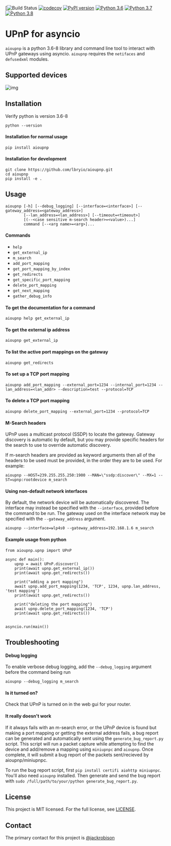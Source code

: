 [![Build Status](https://github.com/lbryio/aioupnp/workflows/CI/badge.svg)
[![codecov](https://codecov.io/gh/lbryio/aioupnp/branch/master/graph/badge.svg)](https://codecov.io/gh/lbryio/aioupnp)
[![PyPI version](https://badge.fury.io/py/aioupnp.svg)](https://badge.fury.io/py/aioupnp)
[![Python 3.6](https://img.shields.io/badge/python-3.6-blue.svg)](https://www.python.org/downloads/release/python-360/)
[![Python 3.7](https://img.shields.io/badge/python-3.7-blue.svg)](https://www.python.org/downloads/release/python-370/)
[![Python 3.8](https://img.shields.io/badge/python-3.8-blue.svg)](https://www.python.org/downloads/release/python-380/)

# UPnP for asyncio

`aioupnp` is a python 3.6-8 library and command line tool to interact with UPnP gateways using asyncio. `aioupnp` requires the `netifaces` and `defusedxml` modules.

## Supported devices
![img](https://i.imgur.com/JtO4glP.png)

## Installation

Verify python is version 3.6-8
```
python --version
```

#### Installation for normal usage
```
pip install aioupnp
```

#### Installation for development
```
git clone https://github.com/lbryio/aioupnp.git
cd aioupnp
pip install -e .
```


## Usage

```
aioupnp [-h] [--debug_logging] [--interface=<interface>] [--gateway_address=<gateway_address>]
        [--lan_address=<lan_address>] [--timeout=<timeout>]
        [(--<case sensitive m-search header>=<value>)...]
        command [--<arg name>=<arg>]...
```


#### Commands
* `help`
* `get_external_ip`
* `m_search`
* `add_port_mapping`
* `get_port_mapping_by_index`
* `get_redirects`
* `get_specific_port_mapping`
* `delete_port_mapping`
* `get_next_mapping`
* `gather_debug_info`

#### To get the documentation for a command

    aioupnp help get_external_ip

#### To get the external ip address

    aioupnp get_external_ip

#### To list the active port mappings on the gateway

    aioupnp get_redirects

#### To set up a TCP port mapping
    
    aioupnp add_port_mapping --external_port=1234 --internal_port=1234 --lan_address=<lan_addr> --description=test --protocol=TCP

#### To delete a TCP port mapping

    aioupnp delete_port_mapping --external_port=1234 --protocol=TCP

#### M-Search headers
UPnP uses a multicast protocol (SSDP) to locate the gateway. Gateway discovery is automatic by default, but you may provide specific headers for the search to use to override automatic discovery.

If m-search headers are provided as keyword arguments then all of the headers to be used must be provided, in the order they are to be used. For example:

    aioupnp --HOST=239.255.255.250:1900 --MAN=\"ssdp:discover\" --MX=1 --ST=upnp:rootdevice m_search

#### Using non-default network interfaces
By default, the network device will be automatically discovered. The interface may instead be specified with the `--interface`, provided before the command to be run. The gateway used on the interface network may be specified with the `--gateway_address` argument.

    aioupnp --interface=wlp4s0 --gateway_address=192.168.1.6 m_search


#### Example usage from python

    from aioupnp.upnp import UPnP

    async def main():
        upnp = await UPnP.discover()
        print(await upnp.get_external_ip())
        print(await upnp.get_redirects())

        print("adding a port mapping")
        await upnp.add_port_mapping(1234, 'TCP', 1234, upnp.lan_address, 'test mapping')
        print(await upnp.get_redirects())

        print("deleting the port mapping")
        await upnp.delete_port_mapping(1234, 'TCP')
        print(await upnp.get_redirects())


    asyncio.run(main())


## Troubleshooting

#### Debug logging
To enable verbose debug logging, add the `--debug_logging` argument before the command being run

    aioupnp --debug_logging m_search

#### Is it turned on?
Check that UPnP is turned on in the web gui for your router.

#### It really doesn't work

If it always fails with an m-search error, or the UPnP device is found but making a port mapping or getting the external address fails, a bug report can be generated and automatically sent using the `generate_bug_report.py` script. This script will run a packet capture while attempting to find the device and add/remove a mapping using `miniupnpc` and `aioupnp`. Once complete, it will submit a bug report of the packets sent/recieved by aioupnp/miniupnpc.

To run the bug report script, first `pip install certifi aiohttp miniupnpc`. You'll also need `aioupnp` installed. Then generate and send the bug report with `sudo /full/path/to/your/python generate_bug_report.py`.

## License

This project is MIT licensed. For the full license, see [LICENSE](LICENSE).

## Contact

The primary contact for this project is [@jackrobison](mailto:jackrobison@lbry.com)
